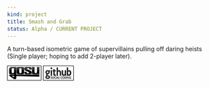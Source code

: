 ```yaml
---
kind: project
title: Smash and Grab
status: Alpha / CURRENT PROJECT
---
```


A turn-based isometric game of supervillains pulling off daring heists (Single player; hoping to add 2-player later).

[![Gosu forum](/images/libgosu.png)](http://www.libgosu.org/cgi-bin/mwf/topic_show.pl?tid=659)
[![Github project](/images/github.png)](https://github.com/Spooner/smash_and_grab)
